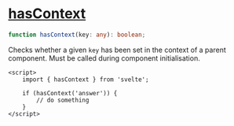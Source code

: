 # [hasContext](https://svelte.dev/docs/svelte#hascontext)
```ts
function hasContext(key: any): boolean;
```
Checks whether a given `key` has been set in the context of a parent component. Must be called during component initialisation.
```sveltehtml
<script>
	import { hasContext } from 'svelte';

	if (hasContext('answer')) {
		// do something
	}
</script>
```
